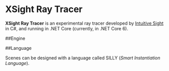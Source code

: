 # XSight Ray Tracer

**XSight Ray Tracer** is an experimental ray tracer developed by [Intuitive Sight](http://www.marteens.com/xsight) in C#, and running in .NET Core (currently, in .NET Core 6).

##Engine

##Language

Scenes can be designed with a language called SILLY (*Smart Instantiation Language*).
